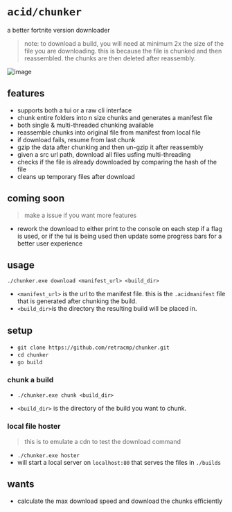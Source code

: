 # `acid/chunker`

a better fortnite version downloader

> note: to download a build, you will need at minimum 2x the size of the file you are downloading. this is because the file is chunked and then reassembled. the chunks are then deleted after reassembly.

![image](https://github.com/user-attachments/assets/1d020035-c3ff-4dd4-9e2c-0612d13ba300)

## features

- supports both a tui or a raw cli interface
- chunk entire folders into n size chunks and generates a manifest file
- both single & multi-threaded chunking available
- reassemble chunks into original file from manifest from local file
- if download fails, resume from last chunk
- gzip the data after chunking and then un-gzip it after reassembly
- given a src url path, download all files usfing multi-threading
- checks if the file is already downloaded by comparing the hash of the file
- cleans up temporary files after download

## coming soon

> make a issue if you want more features

- rework the download to either print to the console on each step if a flag is used, or if the tui is being used then update some progress bars for a better user experience

## usage

`./chunker.exe download <manifest_url> <build_dir>`

- `<manifest_url>` is the url to the manifest file. this is the `.acidmanifest` file that is generated after chunking the build.
- `<build_dir>`is the directory the resulting build will be placed in.

## setup

- `git clone https://github.com/retracmp/chunker.git`
- `cd chunker`
- `go build`

### chunk a build

- `./chunker.exe chunk <build_dir>`

- `<build_dir>` is the directory of the build you want to chunk.

### local file hoster

> this is to emulate a cdn to test the download command

- `./chunker.exe hoster`
- will start a local server on `localhost:80` that serves the files in `./builds`

## wants

- calculate the max download speed and download the chunks efficiently
